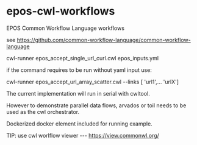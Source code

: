 # epos-cwl-workflows
EPOS Common Workflow Language workflows

see
https://github.com/common-workflow-language/common-workflow-language

cwl-runner epos_accept_single_url_curl.cwl epos_inputs.yml

if the command requires to be run without yaml input use:

cwl-runner epos_accept_url_array_scatter.cwl --links [ 'url1',... 'urlX']

The current implementation will run in serial with cwltool.

However to demonstrate parallel data flows, arvados or toil needs to be used as the cwl orchestrator.

Dockerized
docker element included for running example.


TIP: use cwl worlflow viewer ---
https://view.commonwl.org/

